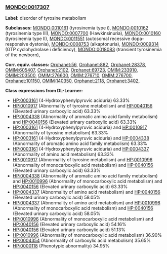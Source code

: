 
### [MONDO:0017307](http://purl.obolibrary.org/obo/MONDO_0017307)
**Label:** disorder of tyrosine metabolism

**Subclasses:** [MONDO:0010161](http://purl.obolibrary.org/obo/MONDO_0010161) (tyrosinemia type i), [MONDO:0010162](http://purl.obolibrary.org/obo/MONDO_0010162) (tyrosinemia type III), [MONDO:0007700](http://purl.obolibrary.org/obo/MONDO_0007700) (Hawkinsinuria), [MONDO:0010160](http://purl.obolibrary.org/obo/MONDO_0010160) (tyrosinemia type II), [MONDO:0011551](http://purl.obolibrary.org/obo/MONDO_0011551) (autosomal recessive dopa-responsive dystonia), [MONDO:0008753](http://purl.obolibrary.org/obo/MONDO_0008753) (alkaptonuria), [MONDO:0009314](http://purl.obolibrary.org/obo/MONDO_0009314) (GTP cyclohydrolase i deficiency), [MONDO:0018083](http://purl.obolibrary.org/obo/MONDO_0018083) (transient tyrosinemia of the newborn), 

**Corr. equiv. classes:** [Orphanet:56](http://www.orpha.net/ORDO/Orphanet_56), [Orphanet:882](http://www.orpha.net/ORDO/Orphanet_882), [Orphanet:28378](http://www.orpha.net/ORDO/Orphanet_28378), [OMIM:605407](http://purl.obolibrary.org/obo/OMIM_605407), [Orphanet:2102](http://www.orpha.net/ORDO/Orphanet_2102), [Orphanet:69723](http://www.orpha.net/ORDO/Orphanet_69723), [OMIM:233910](http://purl.obolibrary.org/obo/OMIM_233910), [OMIM:203500](http://purl.obolibrary.org/obo/OMIM_203500), [OMIM:276600](http://purl.obolibrary.org/obo/OMIM_276600), [OMIM:276710](http://purl.obolibrary.org/obo/OMIM_276710), [OMIM:276700](http://purl.obolibrary.org/obo/OMIM_276700), [Orphanet:101150](http://www.orpha.net/ORDO/Orphanet_101150), [OMIM:140350](http://purl.obolibrary.org/obo/OMIM_140350), [Orphanet:2118](http://www.orpha.net/ORDO/Orphanet_2118), [Orphanet:3402](http://www.orpha.net/ORDO/Orphanet_3402), 

**Class expressions from DL-Learner:**

- [HP:0003161](http://purl.obolibrary.org/obo/HP_0003161) (4-Hydroxyphenylpyruvic aciduria) 63.33%
- [HP:0010917](http://purl.obolibrary.org/obo/HP_0010917) (Abnormality of tyrosine metabolism) and [HP:0040156](http://purl.obolibrary.org/obo/HP_0040156) (Elevated urinary carboxylic acid) 63.33%
- [HP:0004338](http://purl.obolibrary.org/obo/HP_0004338) (Abnormality of aromatic amino acid family metabolism) and [HP:0040156](http://purl.obolibrary.org/obo/HP_0040156) (Elevated urinary carboxylic acid) 63.33%
- [HP:0003161](http://purl.obolibrary.org/obo/HP_0003161) (4-Hydroxyphenylpyruvic aciduria) and [HP:0010917](http://purl.obolibrary.org/obo/HP_0010917) (Abnormality of tyrosine metabolism) 63.33%
- [HP:0003161](http://purl.obolibrary.org/obo/HP_0003161) (4-Hydroxyphenylpyruvic aciduria) and [HP:0004338](http://purl.obolibrary.org/obo/HP_0004338) (Abnormality of aromatic amino acid family metabolism) 63.33%
- [HP:0003161](http://purl.obolibrary.org/obo/HP_0003161) (4-Hydroxyphenylpyruvic aciduria) and [HP:0004337](http://purl.obolibrary.org/obo/HP_0004337) (Abnormality of amino acid metabolism) 63.33%
- [HP:0010917](http://purl.obolibrary.org/obo/HP_0010917) (Abnormality of tyrosine metabolism) and [HP:0010996](http://purl.obolibrary.org/obo/HP_0010996) (Abnormality of monocarboxylic acid metabolism) and [HP:0040156](http://purl.obolibrary.org/obo/HP_0040156) (Elevated urinary carboxylic acid) 63.33%
- [HP:0004338](http://purl.obolibrary.org/obo/HP_0004338) (Abnormality of aromatic amino acid family metabolism) and [HP:0010996](http://purl.obolibrary.org/obo/HP_0010996) (Abnormality of monocarboxylic acid metabolism) and [HP:0040156](http://purl.obolibrary.org/obo/HP_0040156) (Elevated urinary carboxylic acid) 63.33%
- [HP:0004337](http://purl.obolibrary.org/obo/HP_0004337) (Abnormality of amino acid metabolism) and [HP:0040156](http://purl.obolibrary.org/obo/HP_0040156) (Elevated urinary carboxylic acid) 58.05%
- [HP:0004337](http://purl.obolibrary.org/obo/HP_0004337) (Abnormality of amino acid metabolism) and [HP:0010996](http://purl.obolibrary.org/obo/HP_0010996) (Abnormality of monocarboxylic acid metabolism) and [HP:0040156](http://purl.obolibrary.org/obo/HP_0040156) (Elevated urinary carboxylic acid) 58.05%
- [HP:0010996](http://purl.obolibrary.org/obo/HP_0010996) (Abnormality of monocarboxylic acid metabolism) and [HP:0040156](http://purl.obolibrary.org/obo/HP_0040156) (Elevated urinary carboxylic acid) 54.16%
- [HP:0040156](http://purl.obolibrary.org/obo/HP_0040156) (Elevated urinary carboxylic acid) 51.13%
- [HP:0010996](http://purl.obolibrary.org/obo/HP_0010996) (Abnormality of monocarboxylic acid metabolism) 36.90%
- [HP:0004354](http://purl.obolibrary.org/obo/HP_0004354) (Abnormality of carboxylic acid metabolism) 35.65%
- [HP:0000118](http://purl.obolibrary.org/obo/HP_0000118) (Phenotypic abnormality) 34.95%


